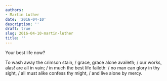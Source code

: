```yaml
---
authors:
- Martin Luther
date: '2016-04-10'
description: ''
draft: true
slug: 2016-04-10-martin-luther
title: ''
---
```

Your best life now?

To wash away the crimson stain, / grace, grace alone availeth; / our works, alas! are all in vain; / in much the best life faileth: / no man can glory in thy sight, / all must alike confess thy might, / and live alone by mercy.



